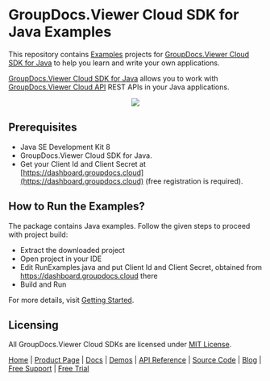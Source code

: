 # GroupDocs.Viewer Cloud SDK for Java Examples

This repository contains [Examples](Examples) projects for [GroupDocs.Viewer Cloud SDK for Java](https://github.com/groupdocs-viewer-cloud/groupdocs-viewer-cloud-java) to help you learn and write your own applications.

[GroupDocs.Viewer Cloud SDK for Java](https://products.groupdocs.cloud/viewer/java) allows you to work with [GroupDocs.Viewer Cloud API](https://products.groupdocs.cloud/viewer) REST APIs in your Java applications.

<p align="center">
  <a title="Download complete GroupDocs.Viewer Cloud SDK Java Example source code" href="https://github.com/groupdocs-viewer-cloud/groupdocs-viewer-cloud-java-samples/archive/master.zip">
 <img src="https://raw.github.com/AsposeExamples/java-examples-dashboard/master/images/downloadZip-Button-Large.png" />
  </a>
</p>

## Prerequisites

+ Java SE Development Kit 8
+ GroupDocs.Viewer Cloud SDK for Java.
+ Get your Client Id and Client Secret at [https://dashboard.groupdocs.cloud](https://dashboard.groupdocs.cloud) (free registration is required).

## How to Run the Examples?

The package contains Java examples. Follow the given steps to proceed with project build:

+ Extract the downloaded project
+ Open project in your IDE
+ Edit RunExamples.java and put Client Id and Client Secret, obtained from <https://dashboard.groupdocs.cloud> there
+ Build and Run

For more details, visit  [Getting Started](https://docs.groupdocs.cloud/viewer/getting-started/).

## Licensing

All GroupDocs.Viewer Cloud SDKs are licensed under [MIT License](LICENSE).

[Home](https://www.groupdocs.cloud/) | [Product Page](https://products.groupdocs.cloud/viewer/java) | [Docs](https://docs.groupdocs.cloud/viewer/) | [Demos](https://products.groupdocs.app/viewer/family) | [API Reference](https://apireference.groupdocs.cloud/viewer/) | [Source Code](https://github.com/groupdocs-viewer-cloud/groupdocs-viewer-cloud-java) | [Blog](https://blog.groupdocs.cloud/category/viewer/) | [Free Support](https://forum.groupdocs.cloud/c/viewer) | [Free Trial](https://purchase.groupdocs.cloud/trial)

